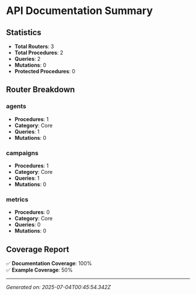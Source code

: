 # API Documentation Summary

## Statistics

- **Total Routers**: 3
- **Total Procedures**: 2
- **Queries**: 2
- **Mutations**: 0
- **Protected Procedures**: 0

## Router Breakdown

### agents
- **Procedures**: 1
- **Category**: Core
- **Queries**: 1
- **Mutations**: 0

### campaigns
- **Procedures**: 1
- **Category**: Core
- **Queries**: 1
- **Mutations**: 0

### metrics
- **Procedures**: 0
- **Category**: Core
- **Queries**: 0
- **Mutations**: 0


## Coverage Report

✅ **Documentation Coverage**: 100%  
✅ **Example Coverage**: 50%

---

*Generated on: 2025-07-04T00:45:54.342Z*
